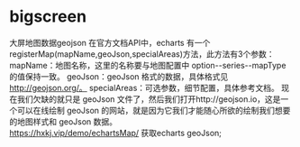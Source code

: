 # bigscreen
大屏地图数据geojson
在官方文档API中，echarts 有一个registerMap(mapName,geoJson,specialAreas)方法，此方法有3个参数：<br>
mapName：地图名称，这里的名称要与地图配置中 option--series--mapType 的值保持一致。
geoJson：geoJson 格式的数据，具体格式见 http://geojson.org/。
specialAreas：可选参数，细节配置，具体参考文档。
现在我们欠缺的就只是 geoJson 文件了，然后我们打开http://geojson.io，这是一个可以在线绘制 geoJson 的网站，就是因为它我们才能随心所欲的绘制我们想要的地图样式和 geoJson 数据。<br>
https://hxkj.vip/demo/echartsMap/ 获取echarts geoJson;<br>
